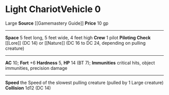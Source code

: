 ﻿---
ac: '10'
burrow_speed: null
climb_speed: null
fly_speed: null
fortitude: '+6'
hardness: '5'
hp: '14'
id: '5'
item_category: Vehicles
land_speed: '1'
level: '0'
max_speed: '1'
name: Light Chariot
price: 10 gp
rarity: Common
reflex: null
resistance: null
school: null
size: Large
source: '[[DATABASE/source/Gamemastery Guide|Gamemastery Guide]]'
swim_speed: null
trait: null
type: Vehicle

---
# Light Chariot<span class="item-type">Vehicle 0</span>

<span class="trait-size item-trait">Large</span>
**Source** [[Gamemastery Guide]]
**Price** 10 gp

---
**Space** 5 feet long, 5 feet wide, 4 feet high
**Crew** 1 pilot
**Piloting Check** [[Lore]] (DC 14) or [[Nature]] (DC 16 to DC 24, depending on pulling creature)

---
**AC** 10; **Fort** +6
**Hardness** 5, **HP** 14 (BT 7); **Immunities** critical hits, object immunities, precision damage

---
**Speed** the Speed of the slowest pulling creature (pulled by 1 Large creature)
**Collision** 1d12 (DC 14)
